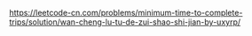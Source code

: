 https://leetcode-cn.com/problems/minimum-time-to-complete-trips/solution/wan-cheng-lu-tu-de-zui-shao-shi-jian-by-uxyrp/
